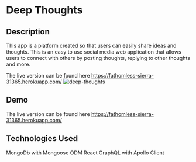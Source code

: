 # Deep Thoughts

## Description
This app is a platform created so that users can easily share ideas and thoughts. This is an easy to use social media web application that allows users to connect with others by posting thoughts, replying to other thoughts and more.

The live version can be found here https://fathomless-sierra-31365.herokuapp.com/
![deep-thoughts](https://user-images.githubusercontent.com/77707292/136698321-e684594f-bbf0-442b-ab9e-6529981e8ec8.png)
## Demo



The live version can be found here https://fathomless-sierra-31365.herokuapp.com/


## Technologies Used
  MongoDb with Mongoose ODM
  React
  GraphQL with Apollo Client
